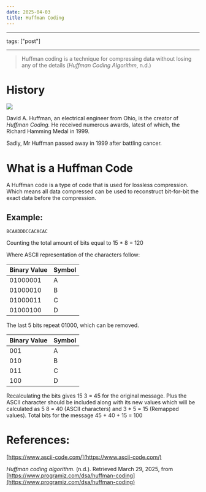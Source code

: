 ```yaml
---
date: 2025-04-03
title: Huffman Coding
---
```

* * *

tags: \["post"\]

* * *

> Huffman coding is a technique for compressing data without losing any of the details (_Huffman Coding Algorithm_, n.d.)

# History

![](https://ieeecs-media.computer.org/wp-media/2018/04/11204517/davidhuffman-wm-e1523479537419.jpg)

David A. Huffman, an electrical engineer from Ohio, is the creator of _Huffman Coding._ He received numerous awards, latest of which, the Richard Hamming Medal in 1999.

Sadly, Mr Huffman passed away in 1999 after battling cancer.

# What is a Huffman Code

A Huffman code is a type of code that is used for lossless compression. Which means all data compressed can be used to reconstruct bit-for-bit the exact data before the compression.

## Example:

`BCAADDDCCACACAC`

Counting the total amount of bits equal to 15 \* 8 = 120

Where ASCII representation of the characters follow:

| Binary Value | Symbol |
| --- | --- |
| 01000001 | A   |
| 01000010 | B   |
| 01000011 | C   |
| 01000100 | D   |

The last 5 bits repeat 01000, which can be removed.

| Binary Value | Symbol |
| --- | --- |
| 001 | A   |
| 010 | B   |
| 011 | C   |
| 100 | D   |

Recalculating the bits gives 15 3 = 45 for the original message. Plus the ASCII character should be included along with its new values which will be calculated as 5 8 = 40 (ASCII characters) and 3 \* 5 = 15 (Remapped values). Total bits for the message 45 + 40 + 15 = 100

# References:

[https://www.ascii-code.com/](https://www.ascii-code.com/)

_Huffman coding algorithm_. (n.d.). Retrieved March 29, 2025, from [https://www.programiz.com/dsa/huffman-coding](https://www.programiz.com/dsa/huffman-coding)